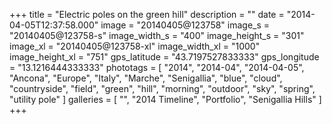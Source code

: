 +++
title = "Electric poles on the green hill"
description = ""
date = "2014-04-05T12:37:58.000"
image = "20140405@123758"
image_s = "20140405@123758-s"
image_width_s = "400"
image_height_s = "301"
image_xl = "20140405@123758-xl"
image_width_xl = "1000"
image_height_xl = "751"
gps_latitude = "43.7197527833333"
gps_longitude = "13.1216444333333"
phototags = [ "2014", "2014-04", "2014-04-05", "Ancona", "Europe", "Italy", "Marche", "Senigallia", "blue", "cloud", "countryside", "field", "green", "hill", "morning", "outdoor", "sky", "spring", "utility pole" ]
galleries = [ "", "2014 Timeline", "Portfolio", "Senigallia Hills" ]
+++
